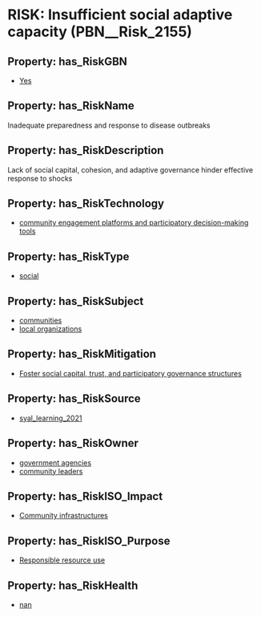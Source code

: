 # RISK: __Insufficient social adaptive capacity__ (PBN__Risk_2155)

## Property: has_RiskGBN

* [Yes](PBN__RiskGBN_1)

## Property: has_RiskName

Inadequate preparedness and response to disease outbreaks

## Property: has_RiskDescription

Lack of social capital, cohesion, and adaptive governance hinder effective response to shocks

## Property: has_RiskTechnology

* [community engagement platforms and participatory decision-making tools](PBN__Technology_1675)

## Property: has_RiskType

* [social](PBN__RiskType_2)

## Property: has_RiskSubject

* [communities](PBN__Stakeholder_4)
* [local organizations](PBN__Stakeholder_1463)

## Property: has_RiskMitigation

* [Foster social capital, trust, and participatory governance structures](PBN__RiskMitigation_2818)

## Property: has_RiskSource

* [syal_learning_2021](PBN__Article_137)

## Property: has_RiskOwner

* [government agencies](PBN__Stakeholder_55)
* [community leaders](PBN__Stakeholder_606)

## Property: has_RiskISO_Impact

* [Community infrastructures](PBN__RiskISO_Purpose_9)

## Property: has_RiskISO_Purpose

* [Responsible resource use](PBN__RiskISO_Impact_4)

## Property: has_RiskHealth

* [nan](PBN__RiskHealth_6)

